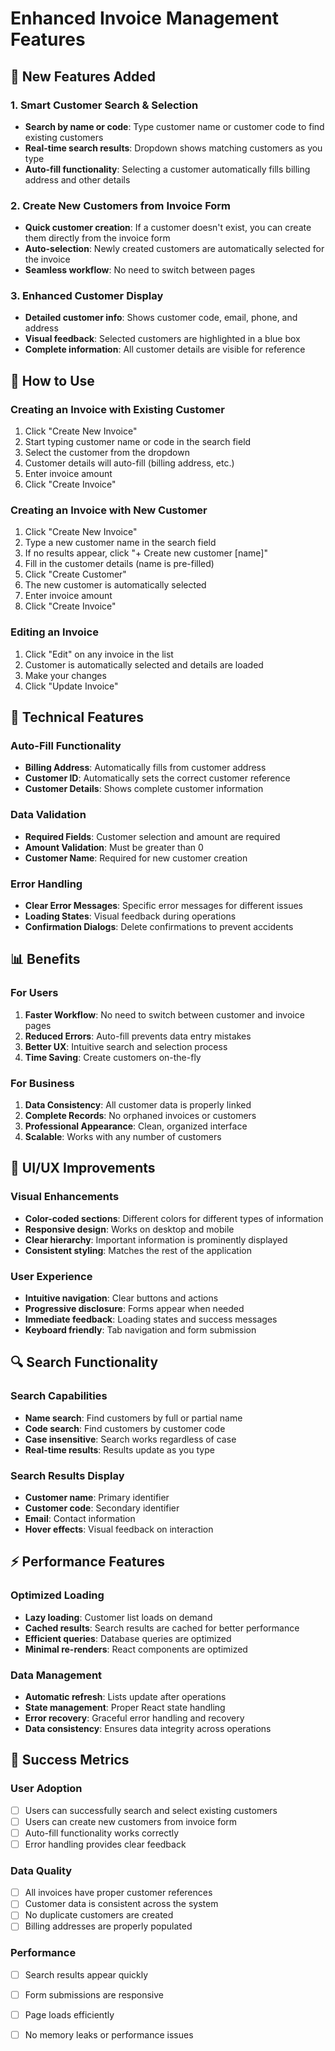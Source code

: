 # Enhanced Invoice Management Features

## 🎯 New Features Added

### 1. **Smart Customer Search & Selection**
- **Search by name or code**: Type customer name or customer code to find existing customers
- **Real-time search results**: Dropdown shows matching customers as you type
- **Auto-fill functionality**: Selecting a customer automatically fills billing address and other details

### 2. **Create New Customers from Invoice Form**
- **Quick customer creation**: If a customer doesn't exist, you can create them directly from the invoice form
- **Auto-selection**: Newly created customers are automatically selected for the invoice
- **Seamless workflow**: No need to switch between pages

### 3. **Enhanced Customer Display**
- **Detailed customer info**: Shows customer code, email, phone, and address
- **Visual feedback**: Selected customers are highlighted in a blue box
- **Complete information**: All customer details are visible for reference

## 🚀 How to Use

### **Creating an Invoice with Existing Customer**
1. Click "Create New Invoice"
2. Start typing customer name or code in the search field
3. Select the customer from the dropdown
4. Customer details will auto-fill (billing address, etc.)
5. Enter invoice amount
6. Click "Create Invoice"

### **Creating an Invoice with New Customer**
1. Click "Create New Invoice"
2. Type a new customer name in the search field
3. If no results appear, click "+ Create new customer [name]"
4. Fill in the customer details (name is pre-filled)
5. Click "Create Customer"
6. The new customer is automatically selected
7. Enter invoice amount
8. Click "Create Invoice"

### **Editing an Invoice**
1. Click "Edit" on any invoice in the list
2. Customer is automatically selected and details are loaded
3. Make your changes
4. Click "Update Invoice"

## 🔧 Technical Features

### **Auto-Fill Functionality**
- **Billing Address**: Automatically fills from customer address
- **Customer ID**: Automatically sets the correct customer reference
- **Customer Details**: Shows complete customer information

### **Data Validation**
- **Required Fields**: Customer selection and amount are required
- **Amount Validation**: Must be greater than 0
- **Customer Name**: Required for new customer creation

### **Error Handling**
- **Clear Error Messages**: Specific error messages for different issues
- **Loading States**: Visual feedback during operations
- **Confirmation Dialogs**: Delete confirmations to prevent accidents

## 📊 Benefits

### **For Users**
1. **Faster Workflow**: No need to switch between customer and invoice pages
2. **Reduced Errors**: Auto-fill prevents data entry mistakes
3. **Better UX**: Intuitive search and selection process
4. **Time Saving**: Create customers on-the-fly

### **For Business**
1. **Data Consistency**: All customer data is properly linked
2. **Complete Records**: No orphaned invoices or customers
3. **Professional Appearance**: Clean, organized interface
4. **Scalable**: Works with any number of customers

## 🎨 UI/UX Improvements

### **Visual Enhancements**
- **Color-coded sections**: Different colors for different types of information
- **Responsive design**: Works on desktop and mobile
- **Clear hierarchy**: Important information is prominently displayed
- **Consistent styling**: Matches the rest of the application

### **User Experience**
- **Intuitive navigation**: Clear buttons and actions
- **Progressive disclosure**: Forms appear when needed
- **Immediate feedback**: Loading states and success messages
- **Keyboard friendly**: Tab navigation and form submission

## 🔍 Search Functionality

### **Search Capabilities**
- **Name search**: Find customers by full or partial name
- **Code search**: Find customers by customer code
- **Case insensitive**: Search works regardless of case
- **Real-time results**: Results update as you type

### **Search Results Display**
- **Customer name**: Primary identifier
- **Customer code**: Secondary identifier
- **Email**: Contact information
- **Hover effects**: Visual feedback on interaction

## ⚡ Performance Features

### **Optimized Loading**
- **Lazy loading**: Customer list loads on demand
- **Cached results**: Search results are cached for better performance
- **Efficient queries**: Database queries are optimized
- **Minimal re-renders**: React components are optimized

### **Data Management**
- **Automatic refresh**: Lists update after operations
- **State management**: Proper React state handling
- **Error recovery**: Graceful error handling and recovery
- **Data consistency**: Ensures data integrity across operations

## 🎯 Success Metrics

### **User Adoption**
- [ ] Users can successfully search and select existing customers
- [ ] Users can create new customers from invoice form
- [ ] Auto-fill functionality works correctly
- [ ] Error handling provides clear feedback

### **Data Quality**
- [ ] All invoices have proper customer references
- [ ] Customer data is consistent across the system
- [ ] No duplicate customers are created
- [ ] Billing addresses are properly populated

### **Performance**
- [ ] Search results appear quickly
- [ ] Form submissions are responsive
- [ ] Page loads efficiently
- [ ] No memory leaks or performance issues

